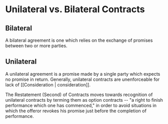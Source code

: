 # Unilateral vs. Bilateral Contracts
 
## Bilateral
A bilateral agreement is one which relies on the exchange of promises between two or more parties. 

## Unilateral
A unilateral agreement is a promise made by a single party which expects no promise in return. Generally, unilateral contracts are unenforceable for lack of [[Consideration | consideration]].
 
 The Restatement (Second) of Contracts moves towards recognition of unilateral contracts by terming them as option contracts -- "a right to finish performance which one has commenced," in order to avoid situations in which the offeror revokes his promise just before the completion of performance.
